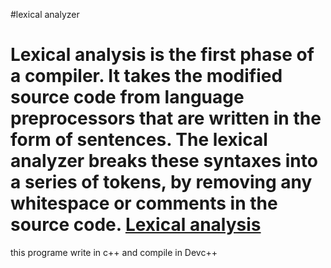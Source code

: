 #lexical analyzer

Lexical analysis is the first phase of a compiler. It takes the modified source code from language preprocessors that are written in the form of sentences. The lexical analyzer breaks these syntaxes into a series of tokens, by removing any whitespace or comments in the source code.
[Lexical analysis](https://en.wikipedia.org/wiki/Lexical_analysis)
====================
this programe write in c++ and compile in Devc++
